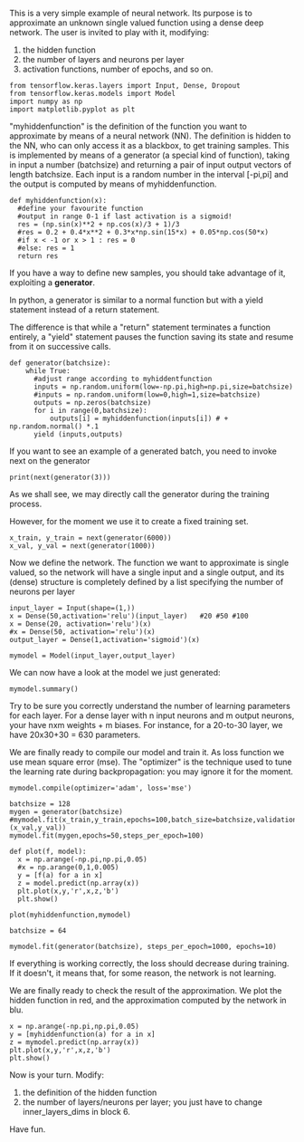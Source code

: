 This is a very simple example of neural network. Its purpose is to approximate an unknown single valued function using a dense deep network.
The user is invited to play with it, modifying:
1. the hidden function
2. the number of layers and neurons per layer
3. activation functions, number of epochs, and so on.


```
from tensorflow.keras.layers import Input, Dense, Dropout
from tensorflow.keras.models import Model
import numpy as np
import matplotlib.pyplot as plt
```

"myhiddenfunction" is the definition of the function you want to approximate by means of a neural network (NN). The definition is hidden to the NN, who can only access it as a blackbox, to get training samples.
This is implemented by means of a generator (a special kind of function), taking in input a number (batchsize) and returning a pair of input output vectors of length batchsize. Each input is a random number in the interval [-pi,pi] and the output is computed by means of myhiddenfunction.


```
def myhiddenfunction(x):
  #define your favourite function
  #output in range 0-1 if last activation is a sigmoid!
  res = (np.sin(x)**2 + np.cos(x)/3 + 1)/3
  #res = 0.2 + 0.4*x**2 + 0.3*x*np.sin(15*x) + 0.05*np.cos(50*x)
  #if x < -1 or x > 1 : res = 0
  #else: res = 1
  return res
```

If you have a way to define new samples, you should take advantage of it, exploiting a **generator**.

In python, a generator is similar to a normal function but with a yield statement instead of a return statement.

The difference is that while a "return" statement terminates a function entirely, a "yield" statement pauses the function saving its state and resume from it on successive calls.


```
def generator(batchsize):
    while True:
      #adjust range according to myhiddentfunction
      inputs = np.random.uniform(low=-np.pi,high=np.pi,size=batchsize)
      #inputs = np.random.uniform(low=0,high=1,size=batchsize)
      outputs = np.zeros(batchsize)
      for i in range(0,batchsize):
          outputs[i] = myhiddenfunction(inputs[i]) # + np.random.normal() *.1
      yield (inputs,outputs)
```

If you want to see an example of a generated batch, you need to invoke next on the generator


```
print(next(generator(3)))
```

As we shall see, we may directly call the generator during the training process.

However, for the moment we use it to create a fixed training set.


```
x_train, y_train = next(generator(6000))
x_val, y_val = next(generator(1000))
```

Now we define the network. The function we want to approximate is single valued, so the network will have a single input and a single output, and its (dense) structure is completely defined by a
list specifying the number of neurons per layer



```
input_layer = Input(shape=(1,))
x = Dense(50,activation='relu')(input_layer)   #20 #50 #100
x = Dense(20, activation='relu')(x)
#x = Dense(50, activation='relu')(x)
output_layer = Dense(1,activation='sigmoid')(x)

mymodel = Model(input_layer,output_layer)
```

We can now have a look at the model we just generated:


```
mymodel.summary()
```

Try to be sure you correctly understand the number of learning parameters for each layer.
For a dense layer with n input neurons and m output neurons, your have nxm weights + m biases.
For instance, for a 20-to-30 layer, we have 20x30+30 = 630 parameters.

We are finally ready to compile our model and train it.
As loss function we use mean square error (mse).
The "optimizer" is the technique used to tune the learning rate during backpropagation: you may ignore it for the moment.


```
mymodel.compile(optimizer='adam', loss='mse')
```


```
batchsize = 128
mygen = generator(batchsize)
#mymodel.fit(x_train,y_train,epochs=100,batch_size=batchsize,validation_data=(x_val,y_val))
mymodel.fit(mygen,epochs=50,steps_per_epoch=100)
```


```
def plot(f, model):
  x = np.arange(-np.pi,np.pi,0.05)
  #x = np.arange(0,1,0.005)
  y = [f(a) for a in x]
  z = model.predict(np.array(x))
  plt.plot(x,y,'r',x,z,'b')
  plt.show()
```


```
plot(myhiddenfunction,mymodel)
```


```
batchsize = 64

mymodel.fit(generator(batchsize), steps_per_epoch=1000, epochs=10)
```

If everything is working correctly, the loss should decrease during training.  
If it doesn't, it means that, for some reason, the network is not learning.

We are finally ready to check the result of the approximation. We plot the hidden function in red,
and the approximation computed by the network in blu.


```
x = np.arange(-np.pi,np.pi,0.05)
y = [myhiddenfunction(a) for a in x]
z = mymodel.predict(np.array(x))
plt.plot(x,y,'r',x,z,'b')
plt.show()

```

Now is your turn. Modify:

1. the definition of the hidden function
2. the number of layers/neurons per layer; you just have to change inner_layers_dims in block 6.

Have fun.
